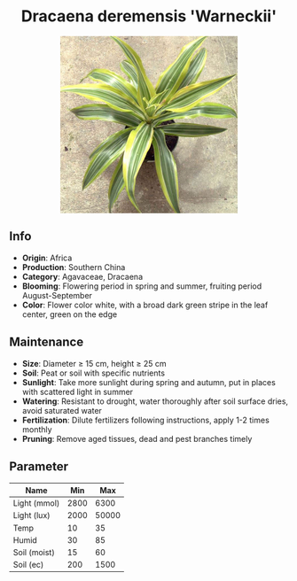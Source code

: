<h1 align='center'>Dracaena deremensis 'Warneckii'</h1>
<p align="center">
    <img 
        align='center'
        width='320'
        src="../images/dracaena deremensis warneckii.png" 
        alt='Dracaena deremensis 'Warneckii'' />
</p>

## Info

 - **Origin**: Africa
 - **Production**: Southern China
 - **Category**: Agavaceae, Dracaena
 - **Blooming**: Flowering period in spring and summer, fruiting period August-September
 - **Color**: Flower color white, with a broad dark green stripe in the leaf center, green on the edge

## Maintenance

 - **Size**: Diameter ≥ 15 cm, height ≥ 25 cm
 - **Soil**: Peat or soil with specific nutrients
 - **Sunlight**: Take more sunlight during spring and autumn, put in places with scattered light in summer
 - **Watering**: Resistant to drought, water thoroughly after soil surface dries, avoid saturated water
 - **Fertilization**: Dilute fertilizers following instructions, apply 1-2 times monthly
 - **Pruning**: Remove aged tissues, dead and pest branches timely

## Parameter

| Name         | Min  | Max   |
|--------------|------|-------|
| Light (mmol) | 2800 | 6300  |
| Light (lux)  | 2000 | 50000 |
| Temp         | 10    | 35    |
| Humid        | 30   | 85    |
| Soil (moist) | 15   | 60    |
| Soil (ec)    | 200  | 1500  |